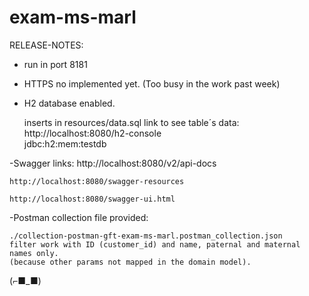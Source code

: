 # exam-ms-marl

RELEASE-NOTES:

  - run in port 8181
  - HTTPS no implemented yet. (Too busy in the work past week)
  
  - H2 database enabled.
  
      inserts in resources/data.sql
      link to see table´s data:
        http://localhost:8080/h2-console    
        jdbc:h2:mem:testdb  
      
  -Swagger links:
    http://localhost:8080/v2/api-docs
    
    http://localhost:8080/swagger-resources
    
    http://localhost:8080/swagger-ui.html
    
  -Postman collection file provided:
  
    ./collection-postman-gft-exam-ms-marl.postman_collection.json
    filter work with ID (customer_id) and name, paternal and maternal names only. 
    (because other params not mapped in the domain model).
    
 (⌐■_■)
